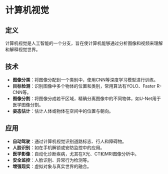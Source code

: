 # 计算机视觉

## 定义

计算机视觉是人工智能的一个分支，旨在使计算机能够通过分析图像和视频来理解和解释视觉世界。

## 技术

- **图像分类**：将图像分配到一个类别中，使用CNN等深度学习模型进行训练。
- **目标检测**：识别图像中多个物体的位置和类别，常用算法有YOLO、Faster R-CNN等。
- **图像分割**：将图像分成若干区域，精确分离图像中的不同物体，如U-Net用于医学图像分割。
- **姿态估计**：估计人体或物体在空间中的位置与朝向。

## 应用

- **自动驾驶**：通过计算机视觉识别道路标志、行人和障碍物。
- **人脸识别**：如在手机解锁或安防监控中的应用。
- **医学影像**：自动化诊断疾病，尤其在X光、CT和MRI图像分析中。
- **安全监控**：人脸识别、异常行为检测等。
- **增强现实**：虚拟对象与真实世界的融合。